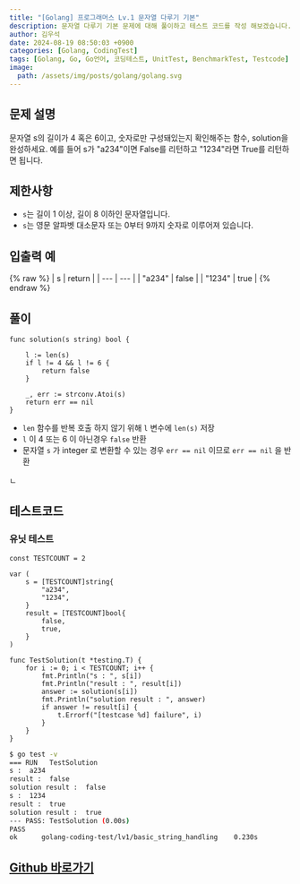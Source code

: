 ```yaml
---
title: "[Golang] 프로그래머스 Lv.1 문자열 다루기 기본"
description: 문자열 다루기 기본 문제에 대해 풀이하고 테스트 코드를 작성 해보겠습니다.
author: 김우석
date: 2024-08-19 08:50:03 +0900
categories: [Golang, CodingTest]
tags: [Golang, Go, Go언어, 코딩테스트, UnitTest, BenchmarkTest, Testcode]
image:
  path: /assets/img/posts/golang/golang.svg
---
```


## 문제 설명
문자열 s의 길이가 4 혹은 6이고, 숫자로만 구성돼있는지 확인해주는 함수, solution을 완성하세요. 예를 들어 s가 "a234"이면 False를 리턴하고 "1234"라면 True를 리턴하면 됩니다.


## 제한사항
- `s`는 길이 1 이상, 길이 8 이하인 문자열입니다.
- `s`는 영문 알파벳 대소문자 또는 0부터 9까지 숫자로 이루어져 있습니다.


## 입출력 예
{% raw %}
| s | return |
| --- | --- |
| "a234" | false |
| "1234" | true |
{% endraw %}


## 풀이 
```golang
func solution(s string) bool {

	l := len(s)
	if l != 4 && l != 6 {
		return false
	}

	_, err := strconv.Atoi(s)
	return err == nil
}
```

- `len` 함수를 반복 호출 하지 않기 위해 `l` 변수에 `len(s)` 저장
- `l` 이 4 또는 6 이 아닌경우 `false` 반환
- 문자열 `s` 가 integer 로 변환할 수 있는 경우 `err == nil` 이므로 `err == nil` 을 반환

ㄴ
## 테스트코드
### 유닛 테스트
```golang
const TESTCOUNT = 2

var (
	s = [TESTCOUNT]string{
		"a234",
		"1234",
	}
	result = [TESTCOUNT]bool{
		false,
		true,
	}
)

func TestSolution(t *testing.T) {
	for i := 0; i < TESTCOUNT; i++ {
		fmt.Println("s : ", s[i])
		fmt.Println("result : ", result[i])
		answer := solution(s[i])
		fmt.Println("solution result : ", answer)
		if answer != result[i] {
			t.Errorf("[testcase %d] failure", i)
		}
	}
}
```

```bash
$ go test -v
=== RUN   TestSolution
s :  a234
result :  false
solution result :  false
s :  1234
result :  true
solution result :  true
--- PASS: TestSolution (0.00s)
PASS
ok      golang-coding-test/lv1/basic_string_handling    0.230s
```


## [Github 바로가기](https://github.com/kr-goos/golang-coding-test/tree/master/programmers/Lv1/basic_string_handling)